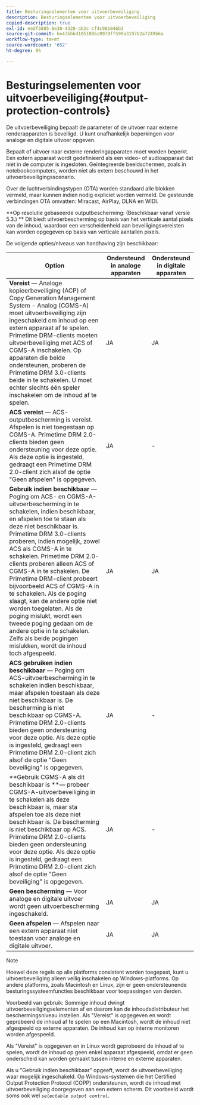 ```yaml
---
title: Besturingselementen voor uitvoerbeveiliging
description: Besturingselementen voor uitvoerbeveiliging
copied-description: true
exl-id: eedf3885-8e30-4328-ab2c-cf4c981846b3
source-git-commit: be43bbbd1051886c8979ff590a3197b2a7249b6a
workflow-type: tm+mt
source-wordcount: '652'
ht-degree: 0%

---
```


# Besturingselementen voor uitvoerbeveiliging{#output-protection-controls}

De uitvoerbeveiliging bepaalt de parameter of de uitvoer naar externe renderapparaten is beveiligd. U kunt onafhankelijk beperkingen voor analoge en digitale uitvoer opgeven.

Bepaalt of uitvoer naar externe renderingapparaten moet worden beperkt. Een extern apparaat wordt gedefinieerd als een video- of audioapparaat dat niet in de computer is ingesloten. Geïntegreerde beeldschermen, zoals in notebookcomputers, worden niet als extern beschouwd in het uitvoerbeveiligingsscenario.

Over de luchtverbindingstypen (OTA) worden standaard alle blokken vermeld, maar kunnen indien nodig expliciet worden vermeld. De gesteunde verbindingen OTA omvatten: Miracast, AirPlay, DLNA en WIDI.

**Op resolutie gebaseerde outputbescherming: (Beschikbaar vanaf versie 5.3.) ** Dit biedt uitvoerbescherming op basis van het verticale aantal pixels van de inhoud, waardoor een verscheidenheid aan beveiligingsvereisten kan worden opgegeven op basis van verticale aantallen pixels.

De volgende opties/niveaus van handhaving zijn beschikbaar:

| Option | Ondersteund in analoge apparaten | Ondersteund in digitale apparaten |
|---|---|---|
| **Vereist** — Analoge kopieerbeveiliging (ACP) of Copy Generation Management System - Analog (CGMS-A) moet uitvoerbeveiliging zijn ingeschakeld om inhoud op een extern apparaat af te spelen. Primetime DRM-clients moeten uitvoerbeveiliging met ACS of CGMS-A inschakelen. Op apparaten die beide ondersteunen, proberen de Primetime DRM 3.0-clients beide in te schakelen. U moet echter slechts één speler inschakelen om de inhoud af te spelen. | JA | JA |
| **ACS vereist** — ACS-outputbescherming is vereist. Afspelen is niet toegestaan op CGMS-A. Primetime DRM 2.0-clients bieden geen ondersteuning voor deze optie. Als deze optie is ingesteld, gedraagt een Primetime DRM 2.0-client zich alsof de optie &quot;Geen afspelen&quot; is opgegeven. | JA | - |
| **Gebruik indien beschikbaar** — Poging om ACS- en CGMS-A-uitvoerbescherming in te schakelen, indien beschikbaar, en afspelen toe te staan als deze niet beschikbaar is. Primetime DRM 3.0-clients proberen, indien mogelijk, zowel ACS als CGMS-A in te schakelen. Primetime DRM 2.0-clients proberen alleen ACS of CGMS-A in te schakelen. De Primetime DRM-client probeert bijvoorbeeld ACS of CGMS-A in te schakelen. Als de poging slaagt, kan de andere optie niet worden toegelaten. Als de poging mislukt, wordt een tweede poging gedaan om de andere optie in te schakelen. Zelfs als beide pogingen mislukken, wordt de inhoud toch afgespeeld. | JA | JA |
| **ACS gebruiken indien beschikbaar** — Poging om ACS-uitvoerbescherming in te schakelen indien beschikbaar, maar afspelen toestaan als deze niet beschikbaar is. De bescherming is niet beschikbaar op CGMS-A. Primetime DRM 2.0-clients bieden geen ondersteuning voor deze optie. Als deze optie is ingesteld, gedraagt een Primetime DRM 2.0-client zich alsof de optie &quot;Geen beveiliging&quot; is opgegeven. | JA | - |
| **Gebruik CGMS-A als dit beschikbaar is **— probeer CGMS-A-uitvoerbeveiliging in te schakelen als deze beschikbaar is, maar sta afspelen toe als deze niet beschikbaar is. De bescherming is niet beschikbaar op ACS. Primetime DRM 2.0-clients bieden geen ondersteuning voor deze optie. Als deze optie is ingesteld, gedraagt een Primetime DRM 2.0-client zich alsof de optie &quot;Geen beveiliging&quot; is opgegeven. | JA | - |
| **Geen bescherming** — Voor analoge en digitale uitvoer wordt geen uitvoerbescherming ingeschakeld. | JA | JA |
| **Geen afspelen** — Afspelen naar een extern apparaat niet toestaan voor analoge en digitale uitvoer. | JA | JA |

>[!NOTE]
>
>Hoewel deze regels op alle platforms consistent worden toegepast, kunt u uitvoerbeveiliging alleen veilig inschakelen op Windows-platforms. Op andere platforms, zoals Macintosh en Linux, zijn er geen ondersteunende besturingssysteemfuncties beschikbaar voor toepassingen van derden.

Voorbeeld van gebruik: Sommige inhoud dwingt uitvoerbeveiligingselementen af en daarom kan de inhoudsdistributeur het beschermingsniveau instellen. Als &quot;Vereist&quot; is opgegeven en wordt geprobeerd de inhoud af te spelen op een Macintosh, wordt de inhoud niet afgespeeld op externe apparaten. De inhoud kan op interne monitoren worden afgespeeld.

Als &quot;Vereist&quot; is opgegeven en in Linux wordt geprobeerd de inhoud af te spelen, wordt de inhoud op geen enkel apparaat afgespeeld, omdat er geen onderscheid kan worden gemaakt tussen interne en externe apparaten.

Als u &quot;Gebruik indien beschikbaar&quot; opgeeft, wordt de uitvoerbeveiliging waar mogelijk ingeschakeld. Op Windows-systemen die het Certified Output Protection Protocol (COPP) ondersteunen, wordt de inhoud met uitvoerbeveiliging doorgegeven aan een extern scherm. Dit voorbeeld wordt soms ook wel *`selectable output control`*.
